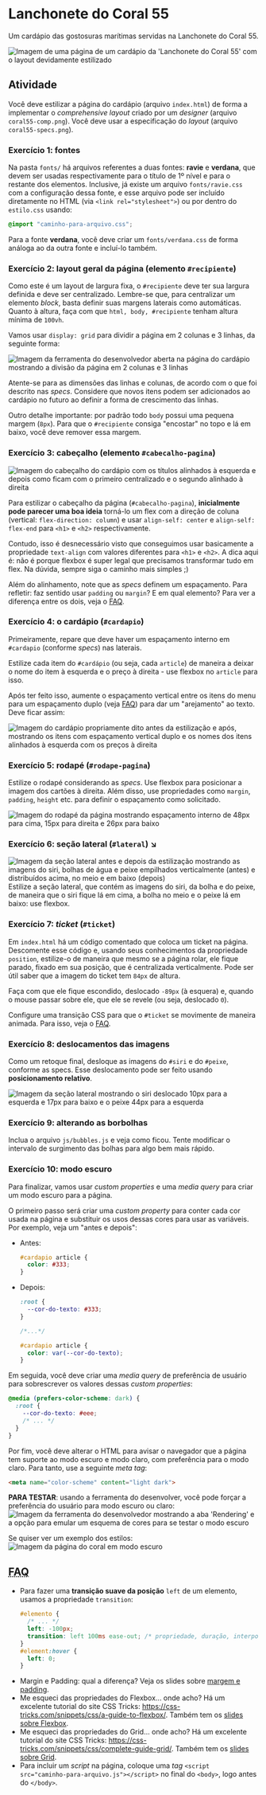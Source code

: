 # Lanchonete do Coral 55

Um cardápio das gostosuras marítimas servidas na Lanchonete do Coral 55.

![Imagem de uma página de um cardápio da 'Lanchonete do Coral 55' com o layout devidamente estilizado](https://fegemo.github.io/cefet-web/images/)


## Atividade

Você deve estilizar a página do cardápio (arquivo `index.html`) de forma a
implementar o _comprehensive layout_ criado por um _designer_ (arquivo
`coral55-comp.png`). Você deve usar a especificação do _layout_ (arquivo
`coral55-specs.png`).


### Exercício 1: fontes

Na pasta `fonts/` há arquivos referentes a duas fontes: **ravie** e **verdana**,
que devem ser usadas respectivamente para o título de 1º nível e para
o restante dos elementos. Inclusive, já existe um arquivo `fonts/ravie.css`
com a configuração dessa fonte, e esse arquivo pode ser incluído diretamente
no HTML (via `<link rel="stylesheet">`) ou por dentro do `estilo.css` usando:

```css
@import "caminho-para-arquivo.css";
```

Para a fonte **verdana**, você deve criar um `fonts/verdana.css` de forma
análoga ao da outra fonte e incluí-lo também.


### Exercício 2: layout geral da página (elemento `#recipiente`)

Como este é um layout de largura fixa, o `#recipiente` deve ter sua
largura definida e deve ser centralizado. Lembre-se que, para centralizar
um elemento _block_, basta definir suas margens laterais como automáticas.
Quanto à altura, faça com que `html, body, #recipiente` tenham
altura mínima de `100vh`.

Vamos usar `display: grid` para dividir a página em 2 colunas e 3 linhas,
da seguinte forma:

![Imagem da ferramenta do desenvolvedor aberta na página do cardápio mostrando a divisão da página em 2 colunas e 3 linhas](roteiro/exercicio-2.png)

Atente-se para as dimensões das linhas e colunas, de acordo com o que
foi descrito nas _specs_. Considere que novos itens podem ser
adicionados ao cardápio no futuro ao definir a forma de crescimento das linhas.

Outro detalhe importante: por padrão todo `body` possui uma pequena
margem (`8px`). Para que o `#recipiente` consiga "encostar" no topo
e lá em baixo, você deve remover essa margem.


### Exercício 3: cabeçalho (elemento `#cabecalho-pagina`)

![Imagem do cabeçalho do cardápio com os títulos alinhados à esquerda e depois como ficam com o primeiro centralizado e o segundo alinhado à direita](roteiro/exercicio-3.png)

Para estilizar o cabeçalho da página (`#cabecalho-pagina`), 
**inicialmente pode parecer uma boa ideia** torná-lo um flex com a
direção de coluna (vertical: `flex-direction: column`) e usar
`align-self: center` e `align-self: flex-end` para `<h1>` e `<h2>` respectivamente.

Contudo, isso é desnecessário visto que conseguimos usar basicamente
a propriedade `text-align` com valores diferentes para `<h1>` e `<h2>`.
A dica aqui é: não é porque flexbox é super legal que precisamos transformar
tudo em flex. Na dúvida, sempre siga o caminho mais simples ;)

Além do alinhamento, note que as _specs_ definem um espaçamento.
Para refletir: faz sentido usar `padding` ou `margin`? E em qual elemento?
Para ver a diferença entre os dois, veja o [FAQ](#faq).


### Exercício 4: o cardápio (`#cardapio`)

Primeiramente, repare que deve haver um espaçamento interno em `#cardapio`
(conforme _specs_) nas laterais.

Estilize cada item do `#cardápio` (ou seja, cada `article`) de maneira
a deixar o nome do item à esquerda e o preço à direita - use flexbox
no `article` para isso.

Após ter feito isso, aumente o espaçamento vertical entre os itens do
menu para um espaçamento duplo (veja [FAQ](#faq)) para dar um
"arejamento" ao  texto. Deve ficar assim:

![Imagem do cardápio propriamente dito antes da estilização e após, mostrando os itens com espaçamento vertical duplo e os nomes dos itens alinhados à esquerda com os preços à direita](roteiro/exercicio-4.png)


### Exercício 5: rodapé (`#rodape-pagina`)

Estilize o rodapé considerando as _specs_. Use flexbox para posicionar
a imagem dos cartões à direita. Além disso, use propriedades como `margin`,
`padding`, `height` etc. para definir o espaçamento como solicitado.

![Imagem do rodapé da página mostrando espaçamento interno de 48px para cima, 15px para direita e 26px para baixo](roteiro/exercicio-5.png)


### Exercício 6: seção lateral (`#lateral`) ↘️

<img src="roteiro/exercicio-6.png" style="float: right" alt="Imagem da seção lateral antes e depois da estilização mostrando as imagens do siri, bolhas de água e peixe empilhados verticalmente (antes) e distribuídos acima, no meio e em baixo (depois)">

Estilize a seção lateral, que contém as imagens do siri, da bolha e do
peixe, de maneira que o siri fique lá em cima, a bolha no meio e o peixe
lá em baixo: use flexbox.


### Exercício 7: _ticket_ (`#ticket`)

Em `index.html` há um código comentado que coloca um ticket na página.
Descomente esse código e, usando seus conhecimentos da propriedade `position`,
estilize-o de maneira que mesmo se a página rolar, ele fique parado, fixado
em sua posição, que é centralizada verticalmente. Pode ser útil saber que a
imagem do ticket tem `84px` de altura.

Faça com que ele fique escondido, deslocado `-89px` (à esquera) e,
quando o mouse passar sobre ele, que ele se revele (ou seja, deslocado `0`).

Configure uma transição CSS para que o `#ticket` se movimente
de maneira animada. Para isso, veja o [FAQ](#faq).


### Exercício 8: deslocamentos das imagens

Como um retoque final, desloque as imagens do `#siri` e do `#peixe`,
conforme as specs. Esse deslocamento pode ser feito usando **posicionamento
relativo**.

![Imagem da seção lateral mostrando o siri deslocado 10px para a esquerda e 17px para baixo e o peixe 44px para a esquerda](roteiro/exercicio-8.png)


### Exercício 9: alterando as borbolhas

Inclua o arquivo `js/bubbles.js` e veja como ficou. Tente modificar o
intervalo de surgimento das bolhas para algo bem mais rápido.


### Exercício 10: modo escuro 

Para finalizar, vamos usar _custom properties_ e uma _media query_
para criar um modo escuro para a página.

O primeiro passo será criar uma _custom property_ para conter cada
cor usada na página e substituir os usos dessas cores para usar as variáveis.
Por exemplo, veja um "antes e depois":

- Antes:
  ```css
  #cardapio article {
    color: #333;
  }
  ```
- Depois:
  ```css
  :root {
    --cor-do-texto: #333;
  }

  /*...*/

  #cardapio article {
    color: var(--cor-do-texto);
  }
  ```

Em seguida, você deve criar uma _media query_ de preferência de usuário
para sobrescrever os valores dessas _custom properties_:

```css
@media (prefers-color-scheme: dark) {
  :root {
    --cor-do-texto: #eee;
    /* ... */
  }
}
```

Por fim, você deve alterar o HTML para avisar o navegador que a
página tem suporte ao modo escuro e modo claro, com preferência
para o modo claro. Para tanto, use a seguinte _meta tag_:

```html
<meta name="color-scheme" content="light dark">
```

**PARA TESTAR**: usando a ferramenta do desenvolver, você pode
forçar a preferência do usuário para modo escuro ou claro:
![Imagem da ferramenta do desenvolvedor mostrando a aba 'Rendering' e a opção para emular um esquema de cores para se testar o modo escuro](roteiro/prefers-color-scheme.png)

Se quiser ver um exemplo dos estilos:
![Imagem da página do coral em modo escuro](roteiro/exercicio-10.webp)


## <abbr title="Frequently Asked Questions">FAQ</abbr>

- Para fazer uma **transição suave da posição** `left` de um elemento, usamos
  a propriedade `transition`:
  ```css
  #elemento {
    /* ... */
    left: -100px;
    transition: left 100ms ease-out; /* propriedade, duração, interpolação */
  }
  #element:hover {
    left: 0;
  }
  ```
- Margin e Padding: qual a diferença? Veja os slides sobre [margem e padding][margem-e-padding].
- Me esqueci das propriedades do Flexbox... onde acho?
  Há um excelente tutorial do site CSS Tricks: https://css-tricks.com/snippets/css/a-guide-to-flexbox/.
  Também tem os [slides sobre Flexbox][slides-flex].
- Me esqueci das propriedades do Grid... onde acho? Há um excelente tutorial do
  site CSS Tricks: https://css-tricks.com/snippets/css/complete-guide-grid/. Também tem os
  [slides sobre Grid][slides-grid].
- Para incluir um _script_ na página, coloque uma _tag_ 
  `<script src="caminho-para-arquivo.js"></script>` no final do `<body>`, logo antes do `</body>`.



[centralizacao-vertical]: https://fegemo.github.io/cefet-web/classes/css4/#centralizando-elementos-posicionados
[line-height]: https://fegemo.github.io/cefet-web/classes/css4/#a-propriedade-line-height
[margem-e-padding]: http://fegemo.github.io/cefet-web/classes/html2/#margin-e-padding
[slides-flex]: http://fegemo.github.io/cefet-web/classes/css3/#flexbox
[slides-grid]: http://fegemo.github.io/cefet-web/classes/css3/#grid
[slides-custom-properties]: http://fegemo.github.io/cefet-web/classes/css4/#custom-properties